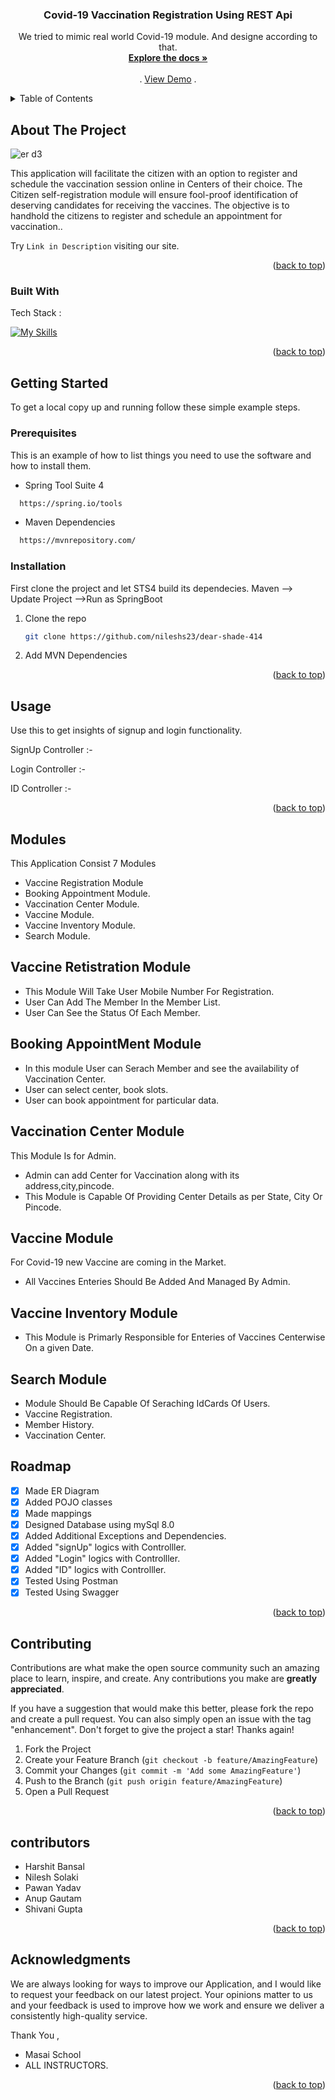 <a name="readme-top"></a> 

<!-- PROJECT SHIELDS -->
<!--
*** I'm using markdown "reference style" links for readability.
*** Reference links are enclosed in brackets [ ] instead of parentheses ( ).
*** See the bottom of this document for the declaration of the reference variables
*** for contributors-url, forks-url, etc. This is an optional, concise syntax you may use.
*** https://www.markdownguide.org/basic-syntax/#reference-style-links
-->



  <h3 align="center">Covid-19 Vaccination Registration Using REST Api</h3>

  <p align="center">
    We tried to mimic real world Covid-19 module. And designe according to that.
    <br />
    <a href="https://github.com/bansalharshit/boorish-floor-4212"><strong>Explore the docs »</strong></a>
    <br />
    <br />
    .
    <a href="https://github.com/bansalharshit/boorish-floor-4212">View Demo</a>
    .
  </p>
</div>



<!-- TABLE OF CONTENTS -->
<details>
  <summary>Table of Contents</summary>
  <ol>
    <li>
      <a href="#about-the-project">About The Project</a>
      <ul>
        <li><a href="#built-with">Built With</a></li>
      </ul>
    </li>
    <li>
      <a href="#getting-started">Getting Started</a>
      <ul>
        <li><a href="#prerequisites">Prerequisites</a></li>
        <li><a href="#installation">Installation</a></li>
      </ul>
    </li>
    <li><a href="#usage">Usage</a></li>
    <li><a href="#modules">Modules</a></li>
    <li><a href="#roadmap">Roadmap</a></li>
    <li><a href="#contributing">Contributing</a></li>
    <li><a href="#contributors">Contributors</a></li>
    <li><a href="#acknowledgments">Acknowledgments</a></li>
  </ol>
</details>



<!-- ABOUT THE PROJECT -->
## About The Project

![er d3](https://user-images.githubusercontent.com/53571060/201828957-c6c4c986-dadc-47fa-ae56-f2324750449e.png)


This application will facilitate the citizen with an option to register and schedule the vaccination session online in Centers of their choice. The Citizen self-registration module will ensure fool-proof identification of deserving candidates for receiving the vaccines.
The objective is to handhold the citizens to register and schedule an appointment for vaccination..

Try `Link in Description` visiting our site.

<p align="right">(<a href="#readme-top">back to top</a>)</p>



### Built With

Tech Stack :

[![My Skills](https://skillicons.dev/icons?i=java,spring,maven,hibernate,github,git,vscode&theme=light)](https://skillicons.dev)
<p align="right">(<a href="#readme-top">back to top</a>)</p>



<!-- GETTING STARTED -->
## Getting Started

To get a local copy up and running follow these simple example steps.

### Prerequisites

This is an example of how to list things you need to use the software and how to install them.
  
  * Spring Tool Suite 4

 ```sh
   https://spring.io/tools
   ```
  
   * Maven Dependencies

 ```sh
   https://mvnrepository.com/
   ```

### Installation

First clone the project and let STS4 build its dependecies. Maven --> Update Project -->Run as SpringBoot

1. Clone the repo
   ```sh
   git clone https://github.com/nileshs23/dear-shade-414
   ```
2. Add MVN Dependencies

<p align="right">(<a href="#readme-top">back to top</a>)</p>



<!-- USAGE EXAMPLES -->
## Usage

Use this to get insights of signup and login functionality.

SignUp Controller :-

Login Controller :-

ID Controller :-


<p align="right">(<a href="#readme-top">back to top</a>)</p>

<!-- USAGE EXAMPLES -->
## Modules
This Application Consist 7 Modules

- Vaccine Registration Module
- Booking Appointment Module.
- Vaccination Center Module.
- Vaccine Module.
- Vaccine Inventory Module.
- Search Module.

## Vaccine Retistration Module
- This Module Will Take User Mobile Number For Registration.
- User Can Add The Member In the Member List.
- User Can See the Status Of Each Member.

## Booking AppointMent Module
- In this module User can Serach Member and see the availability of Vaccination Center.
- User can select center, book slots. 
- User can book appointment for particular data.

## Vaccination Center Module
This Module Is for Admin.

- Admin can add Center for Vaccination along with its address,city,pincode.
- This Module is Capable Of Providing Center Details as per State, City Or Pincode.

## Vaccine Module
For Covid-19 new Vaccine are coming in the Market.
- All Vaccines Enteries Should Be Added And Managed By Admin.

## Vaccine Inventory Module

- This Module is Primarly Responsible for Enteries of Vaccines Centerwise On a given Date.

## Search Module

- Module Should Be Capable Of Seraching IdCards Of Users.
- Vaccine Registration.
- Member History.
- Vaccination Center.

<!-- ROADMAP -->
## Roadmap

- [x] Made ER Diagram
- [x] Added POJO classes
- [x] Made mappings
- [x] Designed Database using mySql 8.0
- [x] Added Additional Exceptions and Dependencies.
- [x] Added "signUp" logics with Controlller.
- [x] Added "Login" logics with Controlller.
- [x] Added "ID" logics with Controlller.
- [x] Tested Using Postman
- [x] Tested Using Swagger

<p align="right">(<a href="#readme-top">back to top</a>)</p>



<!-- CONTRIBUTING -->
## Contributing

Contributions are what make the open source community such an amazing place to learn, inspire, and create. Any contributions you make are **greatly appreciated**.

If you have a suggestion that would make this better, please fork the repo and create a pull request. You can also simply open an issue with the tag "enhancement".
Don't forget to give the project a star! Thanks again!

1. Fork the Project
2. Create your Feature Branch (`git checkout -b feature/AmazingFeature`)
3. Commit your Changes (`git commit -m 'Add some AmazingFeature'`)
4. Push to the Branch (`git push origin feature/AmazingFeature`)
5. Open a Pull Request

<p align="right">(<a href="#readme-top">back to top</a>)</p>



<!-- Contributors -->
## contributors
* Harshit Bansal
* Nilesh Solaki
* Pawan Yadav
* Anup Gautam
* Shivani Gupta

<p align="right">(<a href="#readme-top">back to top</a>)</p>



<!-- ACKNOWLEDGMENTS -->
## Acknowledgments

We are always looking for ways to improve our Application, and I would like to request your feedback on our latest project. Your opinions matter to us and your feedback is used to improve how we work and ensure we deliver a consistently high-quality service.

Thank You ,
* Masai School
* ALL INSTRUCTORS.

<p align="right">(<a href="#readme-top">back to top</a>)</p>
